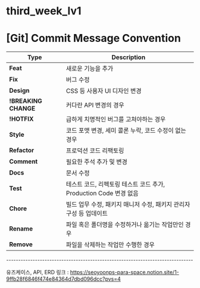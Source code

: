 # third_week_lv1
# [Git] Commit Message Convention

| Type                | Description                                                                  |
|---------------------|------------------------------------------------------------------------------|
| **Feat**            | 새로운 기능을 추가                                                           |
| **Fix**             | 버그 수정                                                                    |
| **Design**          | CSS 등 사용자 UI 디자인 변경                                                 |
| **!BREAKING CHANGE**| 커다란 API 변경의 경우                                                       |
| **!HOTFIX**         | 급하게 치명적인 버그를 고쳐야하는 경우                                        |
| **Style**           | 코드 포맷 변경, 세미 콜론 누락, 코드 수정이 없는 경우                        |
| **Refactor**        | 프로덕션 코드 리팩토링                                                       |
| **Comment**         | 필요한 주석 추가 및 변경                                                     |
| **Docs**            | 문서 수정                                                                    |
| **Test**            | 테스트 코드, 리펙토링 테스트 코드 추가, Production Code 변경 없음            |
| **Chore**           | 빌드 업무 수정, 패키지 매니저 수정, 패키지 관리자 구성 등 업데이트             |
| **Rename**          | 파일 혹은 폴더명을 수정하거나 옮기는 작업만인 경우                           |
| **Remove**          | 파일을 삭제하는 작업만 수행한 경우                                           |

------------------------------------------------------------------------------<br>

유즈케이스, API, ERD 링크 : https://seoyoonps-para-space.notion.site/1-9ffb28f6846f474e84364d7dbd096dcc?pvs=4

